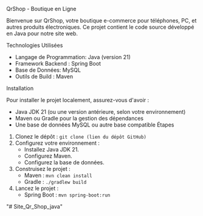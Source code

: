 QrShop - Boutique en Ligne

Bienvenue sur QrShop, votre boutique e-commerce pour téléphones, PC, et autres produits électroniques. Ce projet contient le code source développé en Java pour notre site web.

Technologies Utilisées

- Langage de Programmation: Java (version 21)
- Framework Backend : Spring Boot
- Base de Données: MySQL
- Outils de Build : Maven 

Installation

Pour installer le projet localement, assurez-vous d'avoir :

- Java JDK 21 (ou une version antérieure, selon votre environnement)
- Maven ou Gradle pour la gestion des dépendances
- Une base de données MySQL ou autre base compatible
Étapes

1. Clonez le dépôt : `git clone (lien du dépôt GitHub)`
2. Configurez votre environnement :
   - Installez Java JDK 21.
   - Configurez Maven.
   - Configurez la base de données.
3. Construisez le projet :
   - Maven : `mvn clean install`
   - Gradle : `./gradlew build`
4. Lancez le projet :
   - Spring Boot : `mvn spring-boot:run` 

"# Site_Qr_Shop_java" 
